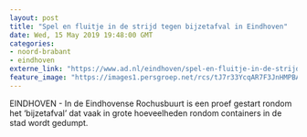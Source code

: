 ```yaml
---
layout: post
title: "Spel en fluitje in de strijd tegen bijzetafval in Eindhoven"
date: Wed, 15 May 2019 19:48:00 GMT
categories: 
- noord-brabant 
- eindhoven 
externe_link: "https://www.ad.nl/eindhoven/spel-en-fluitje-in-de-strijd-tegen-bijzetafval-in-eindhoven~a105b287/"
feature_image: "https://images1.persgroep.net/rcs/tJ7r33YcqAR7F3JnHMPBAAf0wsw/diocontent/148442733/_fitwidth/400/?appId=21791a8992982cd8da851550a453bd7f&quality=0.7"
---
```


EINDHOVEN - In de Eindhovense Rochusbuurt is een proef gestart rondom het ‘bijzetafval’ dat vaak in grote hoeveelheden rondom containers in de stad wordt gedumpt.
